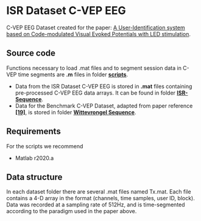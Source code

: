 # ISR Dataset C-VEP EEG

C-VEP EEG Dataset created for the paper: [A User-Identification system based on Code-modulated Visual Evoked Potentials with LED stimulation](xxx).

## Source code

Functions necessary to load .mat files and to segment session data in C-VEP time segments are **.m** files in folder [**scripts**](scripts).
- Data from the ISR Dataset C-VEP EEG is stored in **.mat** files containing pre-processed C-VEP EEG data arrays. It can be found in folder [**ISR-Sequence**](https://github.com/franroque12/ISR-Dataset-C-VEP-EEG/tree/main/ISR_Sequence).
- Data for the Benchmark C-VEP Dataset, adapted from paper reference [**\[19\]**](https://doi.org/10.1038/s41598-017-15373-x), is stored in folder [**Wittevrongel Sequence**](https://github.com/franroque12/ISR-Dataset-C-VEP-EEG/tree/main/Wittevrongel_Sequences).

## Requirements

For the scripts we recommend
- Matlab r2020.a

## Data structure

In each dataset folder there are several .mat files named Tx.mat. Each file contains a 4-D array in the format (channels, time samples, user ID, block). Data was recorded at a sampling rate of 512Hz, and is time-segmented according to the paradigm used in the paper above.
